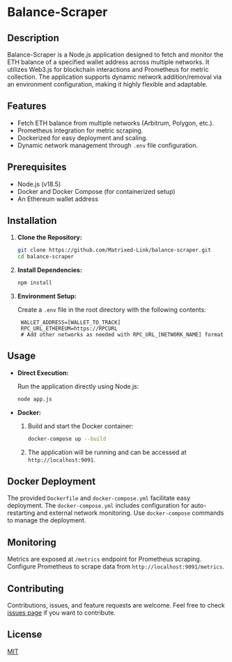 
# Balance-Scraper

## Description

Balance-Scraper is a Node.js application designed to fetch and monitor the ETH balance of a specified wallet address across multiple networks. It utilizes Web3.js for blockchain interactions and Prometheus for metric collection. The application supports dynamic network addition/removal via an environment configuration, making it highly flexible and adaptable.

## Features

- Fetch ETH balance from multiple networks (Arbitrum, Polygon, etc.).
- Prometheus integration for metric scraping.
- Dockerized for easy deployment and scaling.
- Dynamic network management through `.env` file configuration.

## Prerequisites

- Node.js (v18.5)
- Docker and Docker Compose (for containerized setup)
- An Ethereum wallet address

## Installation

1. **Clone the Repository:**

   ```bash
   git clone https://github.com/Matrixed-Link/balance-scraper.git
   cd balance-scraper
   ```

2. **Install Dependencies:**

   ```bash
   npm install
   ```

3. **Environment Setup:**

   Create a `.env` file in the root directory with the following contents:

   ```env
    WALLET_ADDRESS=[WALLET_TO_TRACK]
    RPC_URL_ETHEREUM=https://RPCURL
    # Add other networks as needed with RPC_URL_[NETWORK_NAME] format
   ```

## Usage

- **Direct Execution:**

  Run the application directly using Node.js:

  ```bash
  node app.js
  ```

- **Docker:**

  1. Build and start the Docker container:

     ```bash
     docker-compose up --build
     ```

  2. The application will be running and can be accessed at `http://localhost:9091`.

## Docker Deployment

The provided `Dockerfile` and `docker-compose.yml` facilitate easy deployment. The `docker-compose.yml` includes configuration for auto-restarting and external network monitoring. Use `docker-compose` commands to manage the deployment.

## Monitoring

Metrics are exposed at `/metrics` endpoint for Prometheus scraping. Configure Prometheus to scrape data from `http://localhost:9091/metrics`.

## Contributing

Contributions, issues, and feature requests are welcome. Feel free to check [issues page](https://github.com/your-username/balance-scraper/issues) if you want to contribute.

## License

[MIT](LICENSE)

